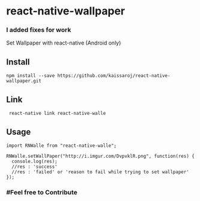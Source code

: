 # react-native-wallpaper
### I added fixes for work
Set Wallpaper with react-native (Android only)
## Install

    npm install --save https://github.com/kaissaroj/react-native-wallpaper.git
## Link
     react-native link react-native-walle
## Usage

    import RNWalle from "react-native-walle";
    
    RNWalle.setWallPaper("http://i.imgur.com/DvpvklR.png", function(res) {
      console.log(res);
      //res : 'success'
      //res : 'failed' or 'reason to fail while trying to set wallpaper'
    });
    
    
<h3>#Feel free to Contribute<h3>


